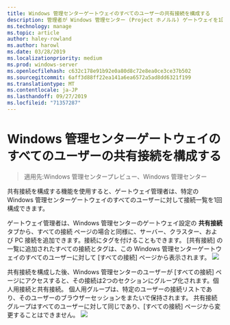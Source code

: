 ```yaml
---
title: Windows 管理センターゲートウェイのすべてのユーザーの共有接続を構成する
description: 管理者が Windows 管理センター (Project ホノルル) ゲートウェイを1回構成して、すべてのユーザーが1つの接続リストを共有できるようにする方法について説明します。
ms.technology: manage
ms.topic: article
author: haley-rowland
ms.author: harowl
ms.date: 03/28/2019
ms.localizationpriority: medium
ms.prod: windows-server
ms.openlocfilehash: c632c178e91b92e0a80d8c72e8ea0ce3ce37b502
ms.sourcegitcommit: 6aff3d88ff22ea141a6ea6572a5ad8dd6321f199
ms.translationtype: MT
ms.contentlocale: ja-JP
ms.lasthandoff: 09/27/2019
ms.locfileid: "71357287"
---
```

# <a name="configure-shared-connections-for-all-users-of-the-windows-admin-center-gateway"></a>Windows 管理センターゲートウェイのすべてのユーザーの共有接続を構成する

> 適用先:Windows 管理センタープレビュー、Windows 管理センター

共有接続を構成する機能を使用すると、ゲートウェイ管理者は、特定の Windows 管理センターゲートウェイのすべてのユーザーに対して接続一覧を1回構成できます。 

ゲートウェイ管理者は、Windows 管理センターのゲートウェイ設定の **共有接続** タブから、すべての接続 ページの場合と同様に、サーバー、クラスター、および PC 接続を追加できます。接続にタグを付けることもできます。 [共有接続] の一覧に追加されたすべての接続とタグは、この Windows 管理センターゲートウェイのすべてのユーザーに対して [すべての接続] ページから表示されます。
    ![](../media/shared-cnxns-1.png)

共有接続を構成した後、Windows 管理センターのユーザーが [すべての接続] ページにアクセスすると、その接続は2つのセクションにグループ化されます。個人用接続と共有接続。 個人用グループは、特定のユーザーの接続リストであり、そのユーザーのブラウザーセッションをまたいで保持されます。 共有接続グループはすべてのユーザーに対して同じであり、[すべての接続] ページから変更することはできません。
![](../media/shared-cnxns-2.png)